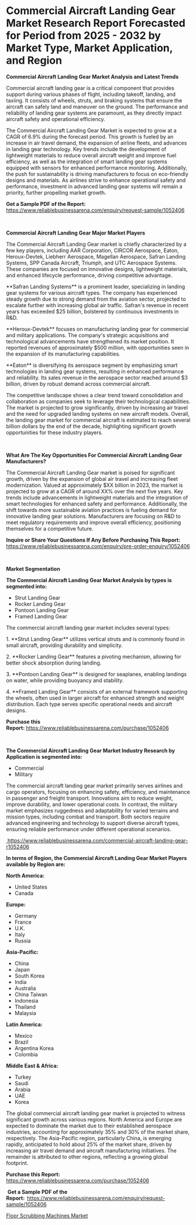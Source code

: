 <p><h1>Commercial Aircraft Landing Gear Market Research Report Forecasted for Period from 2025 -  2032 by Market Type, Market Application, and Region</h1></p><p><strong>Commercial Aircraft Landing Gear Market Analysis and Latest Trends</strong></p>
<p><p>Commercial aircraft landing gear is a critical component that provides support during various phases of flight, including takeoff, landing, and taxiing. It consists of wheels, struts, and braking systems that ensure the aircraft can safely land and maneuver on the ground. The performance and reliability of landing gear systems are paramount, as they directly impact aircraft safety and operational efficiency.</p><p>The Commercial Aircraft Landing Gear Market is expected to grow at a CAGR of 6.9% during the forecast period. This growth is fueled by an increase in air travel demand, the expansion of airline fleets, and advances in landing gear technology. Key trends include the development of lightweight materials to reduce overall aircraft weight and improve fuel efficiency, as well as the integration of smart landing gear systems equipped with sensors for enhanced performance monitoring. Additionally, the push for sustainability is driving manufacturers to focus on eco-friendly designs and materials. As airlines strive to enhance operational safety and performance, investment in advanced landing gear systems will remain a priority, further propelling market growth.</p></p>
<p><strong>Get a Sample PDF of the Report:&nbsp;</strong> <a href="https://www.reliablebusinessarena.com/enquiry/request-sample/1052406?utm_campaign=2988&utm_medium=2&utm_source=Github&utm_content=ia&utm_term=11042025&utm_id=commercial-aircraft-landing-gear">https://www.reliablebusinessarena.com/enquiry/request-sample/1052406</a></p>
<p>&nbsp;</p>
<p><strong>Commercial Aircraft Landing Gear Major Market Players</strong></p>
<p><p>The Commercial Aircraft Landing Gear market is chiefly characterized by a few key players, including AAR Corporation, CIRCOR Aerospace, Eaton, Heroux-Devtek, Liebherr Aerospace, Magellan Aerospace, Safran Landing Systems, SPP Canada Aircraft, Triumph, and UTC Aerospace Systems. These companies are focused on innovative designs, lightweight materials, and enhanced lifecycle performance, driving competitive advantage.</p><p>**Safran Landing Systems** is a prominent leader, specializing in landing gear systems for various aircraft types. The company has experienced steady growth due to strong demand from the aviation sector, projected to escalate further with increasing global air traffic. Safran's revenue in recent years has exceeded $25 billion, bolstered by continuous investments in R&D.</p><p>**Heroux-Devtek** focuses on manufacturing landing gear for commercial and military applications. The company's strategic acquisitions and technological advancements have strengthened its market position. It reported revenues of approximately $500 million, with opportunities seen in the expansion of its manufacturing capabilities.</p><p>**Eaton** is diversifying its aerospace segment by emphasizing smart technologies in landing gear systems, resulting in enhanced performance and reliability. Its sales revenue in the aerospace sector reached around $3 billion, driven by robust demand across commercial aircraft.</p><p>The competitive landscape shows a clear trend toward consolidation and collaboration as companies seek to leverage their technological capabilities. The market is projected to grow significantly, driven by increasing air travel and the need for upgraded landing systems on new aircraft models. Overall, the landing gear market for commercial aircraft is estimated to reach several billion dollars by the end of the decade, highlighting significant growth opportunities for these industry players.</p></p>
<p>&nbsp;</p>
<p><strong>What Are The Key Opportunities For Commercial Aircraft Landing Gear Manufacturers?</strong></p>
<p><p>The Commercial Aircraft Landing Gear market is poised for significant growth, driven by the expansion of global air travel and increasing fleet modernization. Valued at approximately $XX billion in 2023, the market is projected to grow at a CAGR of around XX% over the next five years. Key trends include advancements in lightweight materials and the integration of smart technologies for enhanced safety and performance. Additionally, the shift towards more sustainable aviation practices is fueling demand for innovative landing gear solutions. Manufacturers are focusing on R&D to meet regulatory requirements and improve overall efficiency, positioning themselves for a competitive future.</p></p>
<p><strong>Inquire or Share Your Questions If Any Before Purchasing This Report:</strong> <a href="https://www.reliablebusinessarena.com/enquiry/pre-order-enquiry/1052406?utm_campaign=2988&utm_medium=2&utm_source=Github&utm_content=ia&utm_term=11042025&utm_id=commercial-aircraft-landing-gear">https://www.reliablebusinessarena.com/enquiry/pre-order-enquiry/1052406</a></p>
<p>&nbsp;</p>
<p><strong>Market Segmentation</strong></p>
<p><strong>The Commercial Aircraft Landing Gear Market Analysis by types is segmented into:</strong></p>
<p><ul><li>Strut Landing Gear</li><li>Rocker Landing Gear</li><li>Pontoon Landing Gear</li><li>Framed Landing Gear</li></ul></p>
<p><p>The commercial aircraft landing gear market includes several types: </p><p>1. **Strut Landing Gear** utilizes vertical struts and is commonly found in small aircraft, providing durability and simplicity.</p><p>2. **Rocker Landing Gear** features a pivoting mechanism, allowing for better shock absorption during landing.</p><p>3. **Pontoon Landing Gear** is designed for seaplanes, enabling landings on water, while providing buoyancy and stability.</p><p>4. **Framed Landing Gear** consists of an external framework supporting the wheels, often used in larger aircraft for enhanced strength and weight distribution. Each type serves specific operational needs and aircraft designs.</p></p>
<p><strong>Purchase this Report:&nbsp;</strong><a href="https://www.reliablebusinessarena.com/purchase/1052406?utm_campaign=2988&utm_medium=2&utm_source=Github&utm_content=ia&utm_term=11042025&utm_id=commercial-aircraft-landing-gear">https://www.reliablebusinessarena.com/purchase/1052406</a></p>
<p>&nbsp;</p>
<p><strong>The Commercial Aircraft Landing Gear Market Industry Research by Application is segmented into:</strong></p>
<p><ul><li>Commercial</li><li>Military</li></ul></p>
<p><p>The commercial aircraft landing gear market primarily serves airlines and cargo operators, focusing on enhancing safety, efficiency, and maintenance in passenger and freight transport. Innovations aim to reduce weight, improve durability, and lower operational costs. In contrast, the military market emphasizes ruggedness and adaptability for varied terrains and mission types, including combat and transport. Both sectors require advanced engineering and technology to support diverse aircraft types, ensuring reliable performance under different operational scenarios.</p></p>
<p><a href="https://www.reliablebusinessarena.com/commercial-aircraft-landing-gear-r1052406?utm_campaign=2988&utm_medium=2&utm_source=Github&utm_content=ia&utm_term=11042025&utm_id=commercial-aircraft-landing-gear">&nbsp;https://www.reliablebusinessarena.com/commercial-aircraft-landing-gear-r1052406</a></p>
<p><strong>In terms of Region, the Commercial Aircraft Landing Gear Market Players available by Region are:</strong></p>
<p>
    <p> <strong> North America: </strong>
        <ul>
            <li>United States</li>
            <li>Canada</li>
        </ul>
        </p> 
    <p> <strong> Europe: </strong>
        <ul>
            <li>Germany</li>
            <li>France</li>
            <li>U.K.</li>
            <li>Italy</li>
            <li>Russia</li>
        </ul>
        </p> 
    <p> <strong> Asia-Pacific: </strong>
        <ul>
            <li>China</li>
            <li>Japan</li>
            <li>South Korea</li>
            <li>India</li>
            <li>Australia</li>
            <li>China Taiwan</li>
            <li>Indonesia</li>
            <li>Thailand</li>
            <li>Malaysia</li>
        </ul>
        </p> 
    <p> <strong> Latin America: </strong>
        <ul>
            <li>Mexico</li>
            <li>Brazil</li>
            <li>Argentina Korea</li>
            <li>Colombia</li>
        </ul>
        </p> 
    <p> <strong> Middle East & Africa: </strong>
        <ul>
            <li>Turkey</li>
            <li>Saudi</li>
            <li>Arabia</li>
            <li>UAE</li>
            <li>Korea</li>
        </ul>
    </p>
    </p>
<p><p>The global commercial aircraft landing gear market is projected to witness significant growth across various regions. North America and Europe are expected to dominate the market due to their established aerospace industries, accounting for approximately 35% and 30% of the market share, respectively. The Asia-Pacific region, particularly China, is emerging rapidly, anticipated to hold about 25% of the market share, driven by increasing air travel demand and aircraft manufacturing initiatives. The remainder is attributed to other regions, reflecting a growing global footprint.</p></p>
<p><strong>Purchase this Report: </strong><a href="https://www.reliablebusinessarena.com/purchase/1052406?utm_campaign=2988&utm_medium=2&utm_source=Github&utm_content=ia&utm_term=11042025&utm_id=commercial-aircraft-landing-gear">https://www.reliablebusinessarena.com/purchase/1052406</a></p>
<p>&nbsp;<strong>Get a Sample PDF of the Report:&nbsp;&nbsp;</strong><a href="https://www.reliablebusinessarena.com/enquiry/request-sample/1052406?utm_campaign=2988&utm_medium=2&utm_source=Github&utm_content=ia&utm_term=11042025&utm_id=commercial-aircraft-landing-gear">https://www.reliablebusinessarena.com/enquiry/request-sample/1052406</a></p>
<p><strong></strong></p>
<p><p><a href="https://github.com/kreilkoffas4/Market-Research-Report-List-1/blob/main/floor-scrubbing-machines-market.md?utm_campaign=2988&utm_medium=2&utm_source=Github&utm_content=ia&utm_term=11042025&utm_id=commercial-aircraft-landing-gear">Floor Scrubbing Machines Market</a></p></p>